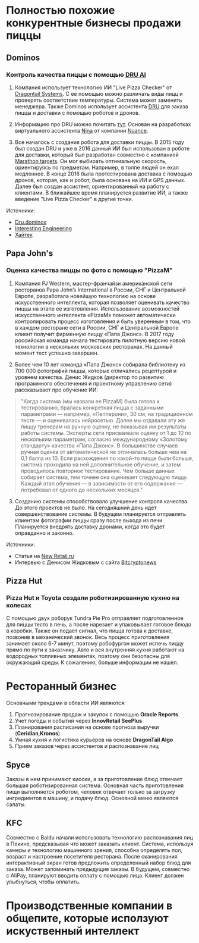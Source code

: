 # Полностью похожие конкурентные бизнесы продажи пиццы

## Dominos
### Контроль качества пиццы с помощью [DRU AI](https://dru.dominos.co.nz/)
1) Компания использует технологию ИИ "Live Pizza Checker" от [Dragontail Systems](https://www.dragontail.com/). С ее помощью можно различать виды пицц и проверять соответствие температуры. Система может заменить менеджера. Также Dominos использует ассистента [DRU](https://dru.dominos.co.nz/) для заказа пиццы и доставки с помощью роботов и дронов.

2) Информацию про DRU можно почитать [тут](https://dru.dominos.co.nz/faq). Основан на разработках виртуального ассистента [Nina](https://www.nuance.com/omni-channel-customer-engagement/digital/virtual-assistant/nina.html) от компании [Nuance](https://www.nuance.com/index.html).

3) Все началось с создания робота для доставки пиццы. В 2015 году был создан DRU и уже в 2016 данный ИИ был использован в роботе для доставки, который был разработан совместно с компанией [Marathon targets](https://marathon-targets.com/). Он мог выбирать оптимальную скорость, ориентируясь по предметам. Например, в толпе людей он ехал медленнее. В конце 2016 была протестирована доставка с помощью дронов, которая, как и робот, была основана на ИИ и GPS данных. Далее был создан ассистент, ориентированный на работу с клиентами. В ближайшее время планируется развитие ИИ, а также введение "Live Pizza Checker" в другие точки. 

Источники: 
- [Dru.dominos](https://dru.dominos.co.nz/) 
- [Interesting Engineering](https://interestingengineering.com/dominos-will-use-ai-to-make-sure-every-pizza-they-serve-is-perfect) 
- [Хайтек](https://hightech.fm/2017/05/15/dominos-autonomous-vehicle)
## Papa John's
### Оценка качества пиццы по фото с помощью "PizzaM"
1) Компания PJ Western, мастер-франчайзи американской сети ресторанов Papa John’s International в России, СНГ и Центральной Европе, разработала новейшую технологию на основе искусственного интеллекта, которая позволяет оценивать качество пиццы на этапе ее изготовления. Использование возможностей искусственного интеллекта «PizzaM» поможет автоматически контролировать процесс изготовления и быть уверенным в том, что в каждом ресторане сети в России, СНГ и Центральной Европе клиент получит фирменную пиццу «Папа Джонс». В 2017 году российская команда начала тестировать пилотную версию новой технологии в нескольких московских ресторанах. На данный момент тест успешно завершен.

2) Более чем 10 лет команда «Папа Джонс» собирала библиотеку из 700 000 фотографий пиццы, которые отличались рецептурой и уровнем качества. 
Денис Жидков (директор по развитию программного обеспечения и проектному управлению сети) рассказывает про обучение ИИ:
>"Когда система (мы назвали ее PizzaM) была готова к тестированию, бралась конкретная пицца с заданными параметрами — например, «Пепперони», 30 см, на традиционном тесте — и оценивалась нейросетью. Далее мы отдавали эту же пиццу тренерам на ручную оценку, не показывая им результаты работы системы. Эксперты сети присваивали оценку от 1 до 10 по нескольким параметрам, согласно международному «Золотому стандарту» качества «Папа Джонс». В большинстве случаев ручная оценка от автоматической не отличалась больше чем на 0,1 балла из 10. Если расхождения по какой-то пицце были больше, система проходила на ней дополнительное обучение, и затем проводилось повторное тестирование. Чем больше данных собирает система, тем точнее она оценивает следующую пиццу. Каждый этап обучения — в зависимости от его содержания — потребовал от одного до нескольких месяцев." 

3) Созданию системы способствовало улучшение контроля качества. До этого проектов не было. На сегодняшний день идет совершенствование системы. В будущем планируется отправлять клиентам фотографии пиццы сразу после выхода из печи. Планируется внедрять доставку дронами, когда это будет оправданно и законно.

Источники:
- Статья на [New Retail.ru](https://new-retail.ru/novosti/retail/papa_dzhons_otsenit_kachestvo_pitstsy_s_pomoshchyu_iskusstvennogo_intellekta6841/)
- Интервью с Денисом Жидковым с сайта [Bitcryptonews](https://bitcryptonews.ru/reviews/piczczerii-papa-dzhons-na-puti-innovaczij)
## Pizza Hut
### Pizza Hut и Toyota создали роботизированную кухню на колесах
С помощью двух роборук Tundra Pie Pro отправляет подготовленное для пиццы тесто в печь, а после нарезает и упаковывает готовое блюдо в коробки. Также он подает сигнал, что пицца готова к доставке, позвонив в механический звонок.
Весь процесс приготовления занимает около 6-7 минут, поэтому робофургон может испечь пиццу прямо по пути к заказчику. Авто и вся внутренняя кухня работают на водородных топливных элементах, поэтому они безопасны для окружающий среды. К сожалению, больше информации не нашел.

# Ресторанный бизнес
Основными трендами в области ИИ являются:
1) Прогнозирование продаж и закупок с помощью **Oracle Reports**
2) Учет погоды и событий через **InnovRetail SeePlus**
3) Планирования расписания на основе прогноза выручки (**Ceridian**,**Kronos**)
4) Умная кухня и логистика курьеров на основе **DragonTail Algo**
5) Прием заказов через ассистентов и распознавание лиц

## Spyce
Заказы в нем принимают киоски, а за приготовление блюд отвечает большая роботизированная система. Основная часть приготовления пищи выполняется роботом, человек отвечает только за загрузку ингредиентов в машину, и подачу блюд. Основной меню являются салаты.

## KFC
Совместно с Baidu начали использовать технологию распознавания лиц в Пекине, предсказывая что может заказать клиент. Система, используя камеры и технологию машинного зрения, способна определять пол, возраст и настроение посетителя ресторана. После сканирования интерактивный экран готов предложить определенный набор блюд для заказа. Может запоминать предыдущие заказы.
В будущем, совместно с AliPay, планируют вводить оплату с помощью лица. Клиент должен улыбнуться, чтобы оплатить.

# Производственные компании в общепите, которые исползуют искуственный интеллект

